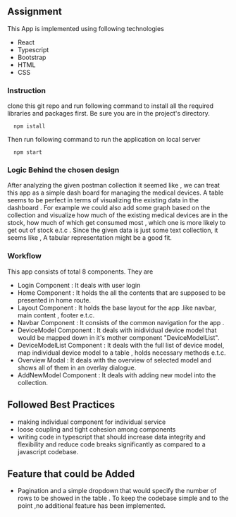 ## Assignment 

This App is implemented using following technologies
* React 
* Typescript
* Bootstrap
* HTML
* CSS

### Instruction 
clone this git repo and run following command to install all the required libraries and packages first. Be sure you are in the project's directory.

      npm istall

Then run following command to run the application on local server 
      
      npm start


### Logic Behind the chosen design

  After analyzing the given postman collection it seemed like , we can treat this app as a simple dash board for managing the medical devices.
  A table seems to be perfect in terms of visualizing the existing data in the dashboard . For example we could also add some graph based on the collection
  and visualize how much of the existing medical devices are in the stock, how much of which get consumed most , which one is more likely to get out of stock 
  e.t.c . Since the given data is just some text collection, it seems like , A tabular representation might be a good fit.
  

### Workflow 
  
  This app consists of total 8 components. They are
  
  * Login Component : It deals with user login 
  * Home Component  : It holds the all the contents that are supposed to be presented in home route.
  * Layout Component : It holds the base layout for the app .like navbar, main content , footer e.t.c.
  * Navbar Component  : It consists of the common navigation for the app .
  * DeviceModel Component : It deals with inidividual device model that would be mapped down in it's mother component "DeviceModelList".
  * DeviceModelList Component : It deals with the full list of device model, map individual device model to a table , holds necessary methods e.t.c.
  * Overview Modal  : It deals with the overview of selected model and shows all of them in an overlay dialogue.
  * AddNewModel Component : It deals with adding new model into the collection.
    
## Followed Best Practices 
  * making individual component for individual service
  * loose coupling and tight cohesion among  components
  * writing code in typescript that should increase data integrity and flexibility and reduce code breaks significantly as compared to a javascript codebase.
  
## Feature that could be Added 
  * Pagination  and a simple dropdown that would specify the number of rows to be showed in the table .
  To keep the codebase simple and to the point ,no additional feature has been implemented. 
  
 
      
